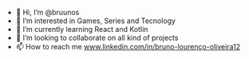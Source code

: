- 👋 Hi, I’m @bruunos
- 👀 I’m interested in Games, Series and Tecnology
- 🌱 I’m currently learning React and Kotlin
- 💞️ I’m looking to collaborate on all kind of projects
- 📫 How to reach me www.linkedin.com/in/bruno-lourenço-oliveira12

<!---
bruunos/bruunos is a ✨ special ✨ repository because its `README.md` (this file) appears on your GitHub profile.
You can click the Preview link to take a look at your changes.
--->
